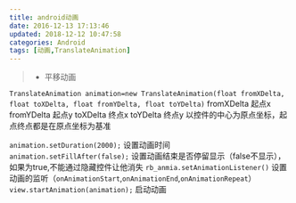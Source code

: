 ```yaml
---
title: android动画
date: 2016-12-13 17:13:46
updated: 2018-12-12 10:47:58categories: Android
tags: [动画,TranslateAnimation]
---
```

>* 平移动画 

`TranslateAnimation animation=new TranslateAnimation(float fromXDelta, float toXDelta, float fromYDelta, float toYDelta)`
fromXDelta 起点x
fromYDelta 起点y
toXDelta 终点x
toYDelta 终点y
以控件的中心为原点坐标，起点终点都是在原点坐标为基准

`animation.setDuration(2000);` 设置动画时间
`animation.setFillAfter(false);` 设置动画结束是否停留显示（false不显示），如果为true,不能通过隐藏控件让他消失
`rb_anmia.setAnimationListener()` 设置动画的监听（`onAnimationStart`,`onAnimationEnd`,`onAnimationRepeat`）
`view.startAnimation(animation);` 启动动画




